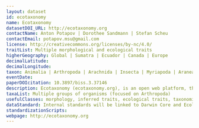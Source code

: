 ```yaml
---
layout: dataset
id: ecotaxonomy
name: Ecotaxonomy
datasetDOI_URL: http://ecotaxonomy.org
contactName: Anton Potapov | Dorothee Sandmann | Stefan Scheu
contactEmail: potapov.msu@gmail.com
license: http://creativecommons.org/licenses/by-nc/4.0/
traitList: Multiple morphological and ecological traits
higherGeography: Global | Sumatra | Ecuador | Canada | Europe
decimalLatitude:
decimalLongitude:
taxon: Animalia | Arthropoda | Arachnida | Insecta | Myriapoda | Araneae | Collembola | Oribatida | Mesostigmata | Formicidae
eventDate: 
paperDOIcitation: 10.3897/biss.3.37146
description: Ecotaxonomy (ecotaxonomy.org), is an open web platform, that allows traits, taxa, individuals and samples to be linked within research projects. Any morphological or ecological traits can be customized inside the system and attached either to taxa, individuals, or environmental samples. The system is flexible to include any group of organisms. The taxonomic system of Ecotaxonomy is based on the Global Biodiversity Information Facility (gbif.org), but may be complemented by morphospecies, pictures, literature and other parameters. As public output, the system provides interactive\nidentification keys and web catalogs of traits and taxa.
taxaList: Multiple groups of organisms (focused on Arthropoda)
usefulClasses: morphology, inferred traits, ecological traits, taxonomic traits, individual traits
dataStandard: Internal standards will be linked to Darwin Core and Ecological Trait-Data Standard via API interface
standardizationScripts:
webpage: http://ecotaxonomy.org
---
```


